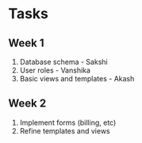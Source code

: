 # Tasks

## Week 1
1. Database schema - Sakshi
2. User roles - Vanshika
3. Basic views and templates - Akash

## Week 2
1. Implement forms (billing, etc)
2. Refine templates and views